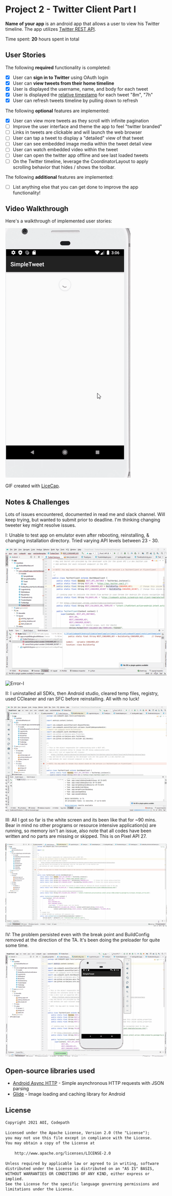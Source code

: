 # Project 2 - Twitter Client Part I

**Name of your app** is an android app that allows a user to view his Twitter timeline. The app utilizes [Twitter REST API](https://dev.twitter.com/rest/public).

Time spent: **20** hours spent in total

## User Stories

The following **required** functionality is completed:

- [X] User can **sign in to Twitter** using OAuth login
- [X]	User can **view tweets from their home timeline**
  - [X] User is displayed the username, name, and body for each tweet
  - [X] User is displayed the [relative timestamp](https://gist.github.com/nesquena/f786232f5ef72f6e10a7) for each tweet "8m", "7h"
- [X] User can refresh tweets timeline by pulling down to refresh

The following **optional** features are implemented:

- [X] User can view more tweets as they scroll with infinite pagination
- [ ] Improve the user interface and theme the app to feel "twitter branded"
- [ ] Links in tweets are clickable and will launch the web browser
- [ ] User can tap a tweet to display a "detailed" view of that tweet
- [ ] User can see embedded image media within the tweet detail view
- [ ] User can watch embedded video within the tweet
- [ ] User can open the twitter app offline and see last loaded tweets
- [ ] On the Twitter timeline, leverage the CoordinatorLayout to apply scrolling behavior that hides / shows the toolbar.

The following **additional** features are implemented:

- [ ] List anything else that you can get done to improve the app functionality!

## Video Walkthrough

Here's a walkthrough of implemented user stories:

<img src='SimpleTweet1.gif' title='Video Walkthrough for SimpleTweet' width='' alt='SimpleTweet1 Video Walkthrough' />

GIF created with [LiceCap](http://www.cockos.com/licecap/).

## Notes & Challenges

Lots of issues encountered, documented in read me and slack channel. Will keep trying, but wanted to submit prior to deadline. I'm thinking changing tweeter key might resolve issues.

I: Unable to test app on emulator even after rebooting, reinstalling, & changing installation directory. Tried varying API levels between 23 - 30.

<img src='TweetError.gif' title='Error-1' width='' alt='Error-I' /> <br/>

<img src='TweetError1.gif' title='Error-1' width='' alt='Error-I' /> 

II:  I uninstalled all SDKs, then Android studio, cleared temp files, registry, used CCleaner and ran SFC before reinstalling. All with no luck!

<img src='TweetError2.gif' title='Error-2' width='' alt='Error-II' /> <br/>

III: All I got so far is the white screen and its been like that for ~90 mins. Bear in mind no other programs or resource intensive application(s) are running, so memory isn't an issue, also note that all codes have been written and no parts are missing or skipped. This is on Pixel API 27.

<img src='TweetError3.gif' title='Error-3' width='' alt='Error-III' /> <br/>

IV: The problem persisted even with the break point and BuildConfig removed at the direction of the TA. It's been doing the preloader for quite some time.

<img src='TweetError4.gif' title='Error-4' width='' alt='Error-IV' /> 

## Open-source libraries used

- [Android Async HTTP](https://github.com/codepath/CPAsyncHttpClient) - Simple asynchronous HTTP requests with JSON parsing
- [Glide](https://github.com/bumptech/glide) - Image loading and caching library for Android

## License

    Copyright 2021 AOI, Codepath

    Licensed under the Apache License, Version 2.0 (the "License");
    you may not use this file except in compliance with the License.
    You may obtain a copy of the License at

        http://www.apache.org/licenses/LICENSE-2.0

    Unless required by applicable law or agreed to in writing, software
    distributed under the License is distributed on an "AS IS" BASIS,
    WITHOUT WARRANTIES OR CONDITIONS OF ANY KIND, either express or implied.
    See the License for the specific language governing permissions and
    limitations under the License.

